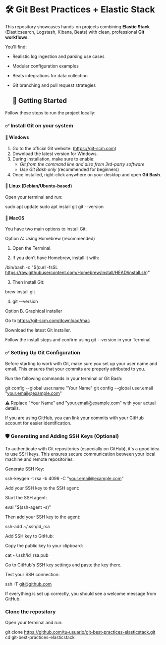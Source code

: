 # 🛠️ Git Best Practices + Elastic Stack
This repository showcases hands-on projects combining **Elastic Stack** (Elasticsearch, Logstash, Kibana, Beats) with clean, professional **Git workflows**.

You'll find:
- Realistic log ingestion and parsing use cases
- Modular configuration examples
- Beats integrations for data collection
- Git branching and pull request strategies

  ## 🚀 Getting Started

Follow these steps to run the project locally:

### ✅ Install Git on your system

#### 🔹 Windows
1. Go to the official Git website: (https://git-scm.com)
2. Download the latest version for Windows.
3. During installation, make sure to enable:
   - *Git from the command line and also from 3rd-party software*
   - *Use Git Bash only* (recommended for beginners)
4. Once installed, right-click anywhere on your desktop and open **Git Bash**.

#### 🔹 Linux (Debian/Ubuntu-based)
Open your terminal and run:

sudo apt update
sudo apt install git
git --version

#### 🔹 MacOS 
You have two main options to install Git:

Option A: Using Homebrew (recommended)

1. Open the Terminal.

2. If you don’t have Homebrew, install it with:

/bin/bash -c "$(curl -fsSL https://raw.githubusercontent.com/Homebrew/install/HEAD/install.sh)"

3. Then install Git:

brew install git


4. git --version


Option B. Graphical installer

Go to https://git-scm.com/download/mac

Download the latest Git installer.

Follow the install steps and confirm using git --version in your Terminal.


### ✅ Setting Up Git Configuration

Before starting to work with Git, make sure you set up your user name and email. This ensures that your commits are properly attributed to you.

Run the following commands in your terminal or Git Bash:

git config --global user.name "Your Name"
git config --global user.email "your.email@example.com"

⚠️ Replace "Your Name" and "your.email@example.com" with your actual details.

If you are using GitHub, you can link your commits with your GitHub account for easier identification.

### 🛡️ Generating and Adding SSH Keys (Optional)
To authenticate with Git repositories (especially on GitHub), it's a good idea to use SSH keys. This ensures secure communication between your local machine and remote repositories.

Generate SSH Key:

ssh-keygen -t rsa -b 4096 -C "your.email@example.com"

Add your SSH key to the SSH agent:

Start the SSH agent:

eval "$(ssh-agent -s)"

Then add your SSH key to the agent:

ssh-add ~/.ssh/id_rsa

Add SSH key to GitHub:

Copy the public key to your clipboard:

cat ~/.ssh/id_rsa.pub

Go to GitHub's SSH key settings and paste the key there.

Test your SSH connection:

ssh -T git@github.com

If everything is set up correctly, you should see a welcome message from GitHub.

### Clone the repository

Open your terminal and run:

git clone https://github.com/tu-usuario/git-best-practices-elasticstack.git
cd git-best-practices-elasticstack


